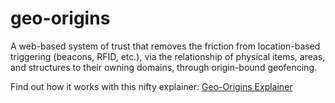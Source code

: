 geo-origins
===========

A web-based system of trust that removes the friction from location-based triggering (beacons, RFID, etc.), via the relationship of physical items, areas, and structures to their owning domains, through origin-bound geofencing.

Find out how it works with this nifty explainer: [Geo-Origins Explainer](https://github.com/csuwildcat/geo-origins/blob/master/explainer.md)
